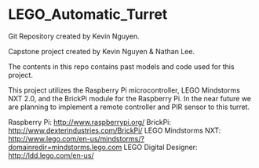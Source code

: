 LEGO_Automatic_Turret
=====================

Git Repository created by Kevin Nguyen.

Capstone project created by Kevin Nguyen & Nathan Lee.

The contents in this repo contains past models and code used for this project.

This project utilizes  the Raspberry Pi microcontroller, LEGO Mindstorms NXT 2.0, and the BrickPi module for the Raspberry Pi.
In the near future we are planning to implement a remote controller and PIR sensor to this turret.


Raspberry Pi: http://www.raspberrypi.org/
BrickPi: http://www.dexterindustries.com/BrickPi/
LEGO Mindstorms NXT: http://www.lego.com/en-us/mindstorms/?domainredir=mindstorms.lego.com
LEGO Digital Designer: http://ldd.lego.com/en-us/
